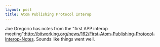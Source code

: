 ```yaml
--- 
layout: post
title: Atom Publishing Protocol Interop
---
```

Joe Gregorio has notes from the "first APP interop meeting":http://bitworking.org/news/162/First-Atom-Publishing-Protocol-Interop-Notes.  Sounds like things went well.
